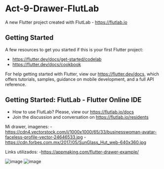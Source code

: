 # Act-9-Drawer-FlutLab

A new Flutter project created with FlutLab - https://flutlab.io

## Getting Started

A few resources to get you started if this is your first Flutter project:

- https://flutter.dev/docs/get-started/codelab
- https://flutter.dev/docs/cookbook

For help getting started with Flutter, view our
https://flutter.dev/docs, which offers tutorials,
samples, guidance on mobile development, and a full API reference.

## Getting Started: FlutLab - Flutter Online IDE

- How to use FlutLab? Please, view our https://flutlab.io/docs
- Join the discussion and conversation on https://flutlab.io/residents

Mi drawer, imagenes:
-https://cdn4.vectorstock.com/i/1000x1000/65/33/businesswoman-avatar-faceless-profile-vector-24646533.jpg
-https://cdn.forbes.com.mx/2017/05/SunGlass_Hut_web-640x360.jpg

Links utilizados:
-https://appmaking.com/flutter-drawer-example/

![image](https://github.com/pvacarrasco/practica9_drawer6J/assets/143549258/3970dcfc-0308-4760-8057-577482b0276e)
![image](https://github.com/pvacarrasco/practica9_drawer6J/assets/143549258/7695b534-0ed5-43cd-98ed-66c24d9e5ae0)
